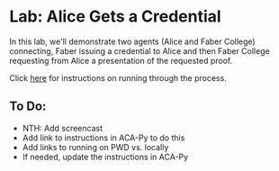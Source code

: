 # Lab: Alice Gets a Credential

In this lab, we'll demonstrate two agents (Alice and Faber College) connecting, Faber issuing a credential to Alice and then Faber College requesting from Alice a presentation of the requested proof.

<!--- (To start the presentation, click [here](https://youtu.be/He1QHYuYxlw).) -->

Click [here](#) for instructions on running through the process.

## To Do:
- NTH: Add screencast
- Add link to instructions in ACA-Py to do this
- Add links to running on PWD vs. locally
- If needed, update the instructions in ACA-Py